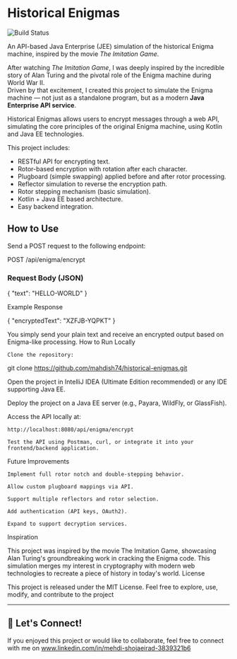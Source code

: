 # Historical Enigmas


![Build Status](https://github.com/mahdish74/historical-enigmas/actions/workflows/maven-publish.yml/badge.svg)

An API-based Java Enterprise (JEE) simulation of the historical Enigma machine, inspired by the movie *The Imitation Game*.

After watching *The Imitation Game*, I was deeply inspired by the incredible story of Alan Turing and the pivotal role of the Enigma machine during World War II.  
Driven by that excitement, I created this project to simulate the Enigma machine — not just as a standalone program, but as a modern **Java Enterprise API service**.

Historical Enigmas allows users to encrypt messages through a web API, simulating the core principles of the original Enigma machine, using Kotlin and Java EE technologies.

This project includes:
- RESTful API for encrypting text.
- Rotor-based encryption with rotation after each character.
- Plugboard (simple swapping) applied before and after rotor processing.
- Reflector simulation to reverse the encryption path.
- Rotor stepping mechanism (basic simulation).
- Kotlin + Java EE based architecture.
- Easy backend integration.

## How to Use

Send a POST request to the following endpoint:

POST /api/enigma/encrypt


### Request Body (JSON)

{
  "text": "HELLO-WORLD"
}

Example Response

{
  "encryptedText": "XZFJB-YQPKT"
}

You simply send your plain text and receive an encrypted output based on Enigma-like processing.
How to Run Locally

    Clone the repository:

git clone https://github.com/mahdish74/historical-enigmas.git

Open the project in IntelliJ IDEA (Ultimate Edition recommended) or any IDE supporting Java EE.

Deploy the project on a Java EE server (e.g., Payara, WildFly, or GlassFish).

Access the API locally at:

    http://localhost:8080/api/enigma/encrypt

    Test the API using Postman, curl, or integrate it into your frontend/backend application.

Future Improvements

    Implement full rotor notch and double-stepping behavior.

    Allow custom plugboard mappings via API.

    Support multiple reflectors and rotor selection.

    Add authentication (API keys, OAuth2).

    Expand to support decryption services.

Inspiration

This project was inspired by the movie The Imitation Game, showcasing Alan Turing's groundbreaking work in cracking the Enigma code.
This simulation merges my interest in cryptography with modern web technologies to recreate a piece of history in today's world.
License

This project is released under the MIT License.
Feel free to explore, use, modify, and contribute to the project

---

## 🤝 Let's Connect!

If you enjoyed this project or would like to collaborate, feel free to connect with me on www.linkedin.com/in/mehdi-shojaeirad-3839321b6


